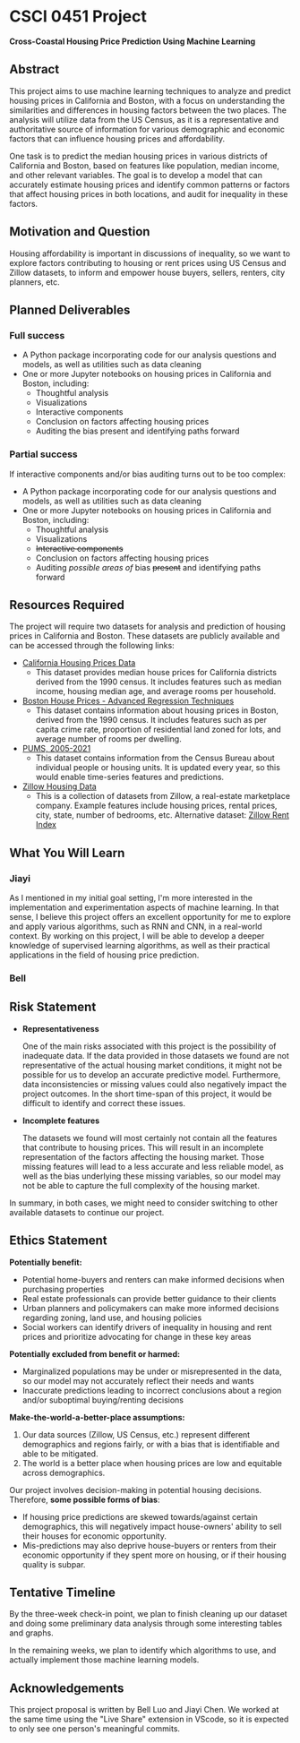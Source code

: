 # CSCI 0451 Project

**Cross-Coastal Housing Price Prediction Using Machine Learning**

## Abstract

This project aims to use machine learning techniques to analyze and predict housing prices in California and Boston, with a focus on understanding the similarities and differences in housing factors between the two places.
The analysis will utilize data from the US Census, as it is a representative and authoritative source of information for various demographic and economic factors that can influence housing prices and affordability.

One task is to predict the median housing prices in various districts of California and Boston, based on features like population, median income, and other relevant variables.
The goal is to develop a model that can accurately estimate housing prices and identify common patterns or factors that affect housing prices in both locations, and audit for inequality in these factors.

## Motivation and Question

Housing affordability is important in discussions of inequality, so we want to explore factors contributing to housing or rent prices using US Census and Zillow datasets, to inform and empower house buyers, sellers, renters, city planners, etc.

## Planned Deliverables

### Full success

- A Python package incorporating code for our analysis questions and models, as well as utilities such as data cleaning
- One or more Jupyter notebooks on housing prices in California and Boston, including:
    - Thoughtful analysis
    - Visualizations
    - Interactive components
    - Conclusion on factors affecting housing prices
    - Auditing the bias present and identifying paths forward

### Partial success

If interactive components and/or bias auditing turns out to be too complex:

- A Python package incorporating code for our analysis questions and models, as well as utilities such as data cleaning
- One or more Jupyter notebooks on housing prices in California and Boston, including:
    - Thoughtful analysis
    - Visualizations
    - ~~Interactive components~~
    - Conclusion on factors affecting housing prices
    - Auditing *possible areas of* bias ~~present~~ and identifying paths forward

## Resources Required

The project will require two datasets for analysis and prediction of housing prices in California and Boston.
These datasets are publicly available and can be accessed through the following links:

- [California Housing Prices Data](https://www.kaggle.com/camnugent/california-housing-prices)
    - This dataset provides median house prices for California districts derived from the 1990 census.
        It includes features such as median income, housing median age, and average rooms per household.
- [Boston House Prices - Advanced Regression Techniques](https://www.kaggle.com/datasets/fedesoriano/the-boston-houseprice-data)
    - This dataset contains information about housing prices in Boston, derived from the 1990 census.
        It includes features such as per capita crime rate, proportion of residential land zoned for lots, and average number of rooms per dwelling.
- [PUMS, 2005-2021](https://www.census.gov/programs-surveys/acs/microdata/access.html)
    - This dataset contains information from the Census Bureau about individual people or housing units.
        It is updated every year, so this would enable time-series features and predictions.
- [Zillow Housing Data](https://www.zillow.com/research/data/)
    - This is a collection of datasets from Zillow, a real-estate marketplace company.
        Example features include housing prices, rental prices, city, state, number of bedrooms, etc.
        Alternative dataset: [Zillow Rent Index](https://www.kaggle.com/datasets/zillow/rent-index)

## What You Will Learn

### Jiayi

As I mentioned in my initial goal setting, I'm more interested in the implementation and experimentation aspects of machine learning. In that sense, I believe this project offers an excellent opportunity for me to explore and apply various algorithms, such as RNN and CNN, in a real-world context. By working on this project, I will be able to develop a deeper knowledge of supervised learning algorithms, as well as their practical applications in the field of housing price prediction.

### Bell

## Risk Statement

- **Representativeness**

    One of the main risks associated with this project is the possibility of inadequate data.
    If the data provided in those datasets we found are not representative of the actual housing market conditions, it might not be possible for us to develop an accurate predictive model.
    Furthermore, data inconsistencies or missing values could also negatively impact the project outcomes.
    In the short time-span of this project, it would be difficult to identify and correct these issues.

- **Incomplete features**

    The datasets we found will most certainly not contain all the features that contribute to housing prices.
    This will result in an incomplete representation of the factors affecting the housing market.
    Those missing features will lead to a less accurate and less reliable model, as well as the bias underlying these missing variables, so our model may not be able to capture the full complexity of the housing market.

In summary, in both cases, we might need to consider switching to other available datasets to continue our project.

## Ethics Statement

**Potentially benefit:**
- Potential home-buyers and renters can make informed decisions when purchasing properties
- Real estate professionals can provide better guidance to their clients
- Urban planners and policymakers can make more informed decisions regarding zoning, land use, and housing policies
- Social workers can identify drivers of inequality in housing and rent prices and prioritize advocating for change in these key areas

**Potentially excluded from benefit or harmed:**
- Marginalized populations may be under or misrepresented in the data, so our model may not accurately reflect their needs and wants
- Inaccurate predictions leading to incorrect conclusions about a region and/or suboptimal buying/renting decisions
    
**Make-the-world-a-better-place assumptions:**
1. Our data sources (Zillow, US Census, etc.) represent different demographics and regions fairly, or with a bias that is identifiable and able to be mitigated.
2. The world is a better place when housing prices are low and equitable across demographics.

Our project involves decision-making in potential housing decisions.
Therefore, **some possible forms of bias**:

- If housing price predictions are skewed towards/against certain demographics, this will negatively impact house-owners' ability to sell their houses for economic opportunity.
- Mis-predictions may also deprive house-buyers or renters from their economic opportunity if they spent more on housing, or if their housing quality is subpar.

## Tentative Timeline

By the three-week check-in point, we plan to finish cleaning up our dataset and doing some preliminary data analysis through some interesting tables and graphs.

In the remaining weeks, we plan to identify which algorithms to use, and actually implement those machine learning models.

## Acknowledgements

This project proposal is written by Bell Luo and Jiayi Chen. We worked at the same time using the "Live Share" extension in VScode, so it is expected to only see one person's meaningful commits.

